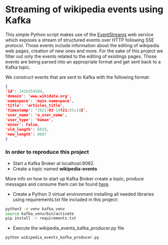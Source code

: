 # Streaming of wikipedia events using Kafka #
This simple Python script makes use of the [EventStreams](https://wikitech.wikimedia.org/wiki/Event_Platform/EventStreams) web service which exposes a stream of structured events over HTTP following SSE protocol. Those events include information about the editing of wikipedia web pages, creation of new ones and more. For the sake of this project we filter out only the events related to the editing of existings pages. Those events are being parsed into an appropriate format and get sent back to a Kafka topic.

We construct events that are sent to Kafka with the following format:
```json
{
'id': 1426354584, 
'domain': 'www.wikidata.org', 
'namespace': 'main namespace', 
'title': 'articles_title', 
'timestamp': '2021-03-14T21:55:14Z', 
'user_name': 'a_user_name', 
'user_type': 'human', 
'minor': False, 
'old_length': 6019, 
'new_length': 8687
}
```
 

### In order to reproduce this project ###
- Start a Kafka Broker at localhost:9092.
- Create a topic named **wikipedia-events**

More info on how to start up Kafka Broker create a topic, produce messages and consume them can be found [here](https://kafka.apache.org/quickstart).


- Create a Python 3 virtual environment installing all needed libraries using requirements.txt file included in this project:

```sh
python3 -m venv kafka_venv
source kafka_venv/bin/activate
pip install -r requirements.txt
```

- Εxecute the wikipedia_events_kafka_producer.py file
```sh
python wikipedia_events_kafka_producer.py 
```
